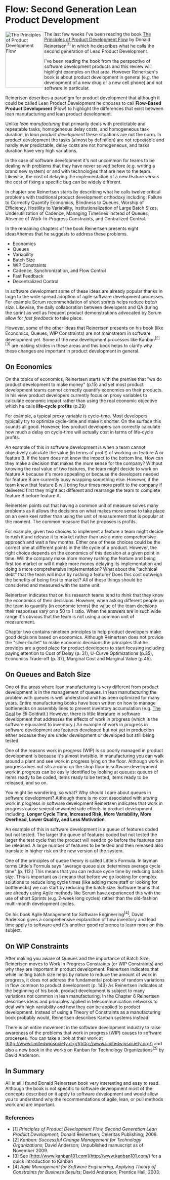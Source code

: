 # Flow: Second Generation Lean Product Development
<img alt="The Principles of Product Development Flow" width="120" height="178" align="left" src="https://hectorcorrea.com/images/flowbook.jpg" />The last few weeks I've been reading the book [The Principles of Product Development Flow](http://www.amazon.com/Principles-Product-Development-Flow-Generation/dp/1935401009) by Donald Reinertsen<sup>[1]</sup> in which he describes what he calls the second generation of Lead Product Development.

I've been reading the book from the perspective of software development products and this review will highlight examples on that area. However Reinertsen's book is about product development in general (e.g. the development of a new drug or a new cell phone) and not software in particular.

Reinertsen describes a paradigm for product development that although it could be called Lean Product Development he chooses to call **Flow-Based Product Development** (Flow) to highlight the differences that exist between lean manufacturing and lean product development. 

Unlike *lean manufacturing* that primarily deals with predictable and repeatable tasks, homogeneous delay costs, and homogeneous task duration, in *lean product development* these situations are not the norm. In product development the tasks (almost by definition) are not repeatable and hardly ever predictable, delay costs are not homogeneous, and tasks duration have very high variations.

In the case of software development it's not uncommon for teams to be dealing with problems that they have never solved before (e.g. writing a brand new system) or and with technologies that are new to the team. Likewise, the cost of delaying the implementation of a new feature versus the cost of fixing a specific bug can be widely different.

In chapter one Reinertsen starts by describing what he calls twelve critical problems with traditional product development orthodoxy including: Failure to Correctly Quantify Economics, Blindness to Queues, Worship of Efficiency, Hostility to Variability, Institutionalization of Large Batch Sizes, Underutilization of Cadence, Managing Timelines instead of Queues, Absence of Work-In-Progress Constraints, and Centralized Control.

In the remaining chapters of the book Reinertsen presents eight ideas/themes that he suggests to address these problems.

* Economics
* Queues
* Variability
* Batch Size
* WIP Constraints
* Cadence, Synchronization, and Flow Control
* Fast Feedback
* Decentralized Control

In software development some of these ideas are already popular thanks in large to the wide spread adoption of agile software development processes. For example Scrum recommendation of short sprints helps reduce *batch size*. Likewise, the daily collaboration between developers and QA during the sprint as well as frequent product demonstrations advocated by Scrum allow for *fast feedback* to take place.

However, some of the other ideas that Reinertsen presents on his book (like Economics, Queues, WIP Constraints) are not mainstream in software development yet. Some of the new development processes like Kanban<sup>[2][3]</sup> are making strides in these areas and this book helps to clarify why these changes are important in product development in general. 


## On Economics

On the topics of economics, Reinertsen starts with the premise that "we do product development to make money" (p.15) and yet most product development teams cannot correctly quantify economics on their products. In his view product developers currently focus on proxy variables to calculate economic impact rather than using the real economic objective which he calls <strong>life-cycle profits</strong> (p.29)

For example, a typical proxy variable is cycle-time. Most developers typically try to optimize cycle-time and make it shorter. On the surface this sounds all good. However, few product developers can correctly calculate how much a delay on cycle-time will actually cost in terms of life-cycle profits.

An example of this in software development is when a team cannot objectively calculate the value (in terms of profit) of working on feature A or feature B. If the team does not know the impact to the bottom line, How can they make a decision that makes the more sense for the company? Without knowing the real value of two features, the team might decide to work on feature A because it's more appealing or because the developers needed for feature B are currently busy wrapping something else. However, if the team knew that feature B will bring four times more profit to the company if delivered first they might act different and rearrange the team to complete feature B before feature A.

Reinertsen points out that having a common unit of measure solves many problems as it allows the decisions on what makes more sense to take place on an even keel rather than using the unit of measurement that is popular at the moment. The common measure that he proposes is profits.

For example, given two choices to implement a feature a team might decide to rush it and release it to market rather than use a more comprehensive approach and wait a few months. Either one of these choices could be the correct one at different points in the life cycle of a product. However, the right choice depends on the economics of this decision at a given point in time. Will the company make more money rushing the feature and being first too market or will it make more money delaying its implementation and doing a more comprehensive implementation? What about the "technical debt" that the team will incur by rushing a feature? Does this cost outweigh the benefits of being first to market? All of these things should be considered and measured with the same unit.

Reinertsen indicates that on his research teams tend to *think* that they know the economics of their decisions. However,  when asking different people on the team to quantify (in economic terms) the value of the team decisions their responses vary on a 50 to 1 ratio. When the answers are in such wide range it's obvious that the team is not using a common unit of measurement.

Chapter two contains nineteen principles to help product developers make good decisions based on economics. Although Reinertsen does not provide the "silver-bullet" to make economic decisions the principles that he provides are a good place for product developers to start focusing including paying attention to Cost of Delay (p. 31), U-Curve Optimizations (p.35), Economics Trade-off  (p. 37), Marginal Cost and Marginal Value (p.45).


## On Queues and Batch Size

One of the areas where lean manufacturing is very different from product development is in the management of queues. In lean manufacturing the problem with queues is well understood and has been optimized for many years. Entire manufacturing books have been written on how to manage bottlenecks on assembly lines to prevent inventory accumulation  (e.g. [The Goal](http://www.amazon.com/Goal-Process-Ongoing-Improvement/dp/0884270610) by Eli Goldratt.) However, there is little literature in software development that addresses the effects of work in progress (which is the software equivalent to inventory.) An example of work in progress in software development are features developed but not yet in production either because they are under development or developed but still being tested.

One of the reasons work in progress (WIP) is so poorly managed in product development is because it's almost invisible. In manufacturing you can walk around a plant and see work in progress lying on the floor. Although work in progress does not sits around on the shop floor in software development work in progress can be easily identified by looking at queues: queues of items ready to be coded, items ready to be tested, items ready to be released, and so on. 

You might be wondering, so what? Why should I care about queues in software development? Although there is no cost associated with *storing* work in progress in software development Reinertsen indicates that work in progress cause several unwanted side effects in product development including: **Longer Cycle Time, Increased Risk, More Variability, More Overhead, Lower Quality, and Less Motivation**.

An example of this in software development is a queue of features coded but not tested. The larger the queue of features coded but not tested the larger the test cycle that the product will need to go before the features can be released. A large number of features to be tested and then released also translate in higher risk on the new version of the system.

One of the principles of queue theory is called Little's Formula. In layman terms Little's Formula says "average queue size determines average cycle time" (p. 112.) This means that you can reduce cycle time by reducing batch size. This is important as it means that before we go looking for complex solutions to reduce long cycle times (like adding more staff or looking for bottlenecks) we can start by reducing the batch size. Software teams that are already using Agile methods like Scrum have experienced this with the use of short Sprints (e.g. 2-week long cycles) rather than the old-fashion multi-month development cycles.

On his book Agile Management for Software Engineering<sup>[4]</sup>, David Anderson gives a comprehensive explanation of how inventory and lead time apply to software and it's another good reference to learn more on this subject.


## On WIP Constraints

After making you aware of Queues and the importance of Batch Size, Reinertsen moves to Work In Progress Constraints (or WIP Constraints) and why they are important in product development. Reinertsen indicates that while limiting batch size helps by nature to reduce the amount of work in progress, it does not address the fundamental problem of random variations in flow common to product development (p. 143) As Reinertsen indicates at the beginning of his book, product development is subject to many variations not common in lean manufacturing. In the Chapter 6 Reinertsen describes ideas and principles applied in telecommunication networks to deal with high variability and how they can be applied to product development. Instead of using a Theory of Constraints as a manufacturing book probably would, Reinertsen describes Kanban systems instead.

There is an entire movement in the software development industry to raise awareness of the problems that work in progress (WIP) causes to software processes. You can take a look at their work at [http://www.limitedwipsociety.org/](http://www.limitedwipsociety.org/) and also a new book in the works on Kanban for Technology Organizations<sup>[2]</sup> by David Anderson.


## In Summary

All in all I found Donald Reinertsen book very interesting and easy to read. Although the book is not specific to software development most of the concepts described on it apply to software development and would allow you to understand why the recommendations of agile, lean, or pull methods work and are important.


### References

* [1] *Principles of Product Development Flow, Second Generation Lean Product Development*; Donald Reinertsen; Celeritas Publishing; 2009.
* [2] *Kanban: Successful Change Management for Technology Organizations*; David Anderson; Unpublished manuscript as of November 2009.
* [3] See [http://www.kanban101.com](http://www.kanban101.com/) for a quick introduction to Kanban
* [4] *Agile Management for Software Engineering, Applying Theory of Constraints for Business Results*; David Anderson; Prentice Hall; 2003.